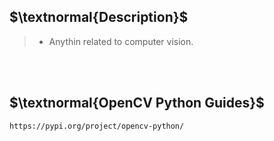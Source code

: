 ## $\textnormal{Description}$

> - Anythin related to computer vision.

<br />
<br />



## $\textnormal{OpenCV Python Guides}$

```plaintext
https://pypi.org/project/opencv-python/
```
